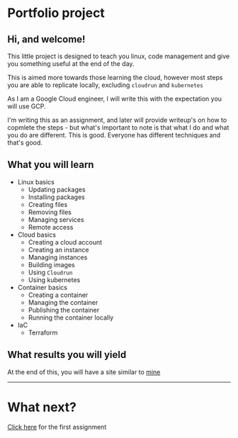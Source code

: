 # Portfolio project

## Hi, and welcome!

This little project is designed to teach you linux, code management and give you something useful at the end of the day.

This is aimed more towards those learning the cloud, however most steps you are able to replicate locally, excluding `cloudrun` and `kubernetes`

As I am a Google Cloud engineer, I will write this with the expectation you will use GCP.

I'm writing this as an assignment, and later will provide writeup's on how to copmlete the steps - but what's important to note is that what I do and what you do are different. This is good. Everyone has different techniques and that's good.

## What you will learn

* Linux basics
  * Updating packages
  * Installing packages
  * Creating files
  * Removing files
  * Managing services
  * Remote access
* Cloud basics
  * Creating a cloud account
  * Creating an instance
  * Managing instances
  * Building images
  * Using `Cloudrun`
  * Using kubernetes
* Container basics
  * Creating a container
  * Managing the container
  * Publishing the container
  * Running the container locally
* IaC
  * Terraform

## What results you will yield 

At the end of this, you will have a site similar to [mine](https://bradley.breadnet.co.uk)

---

# What next?

[Click here](https://github.com/userbradley/portfolio-project/blob/master/portfolio.md) for the first assignment <!-- @TODO: add this link -->
